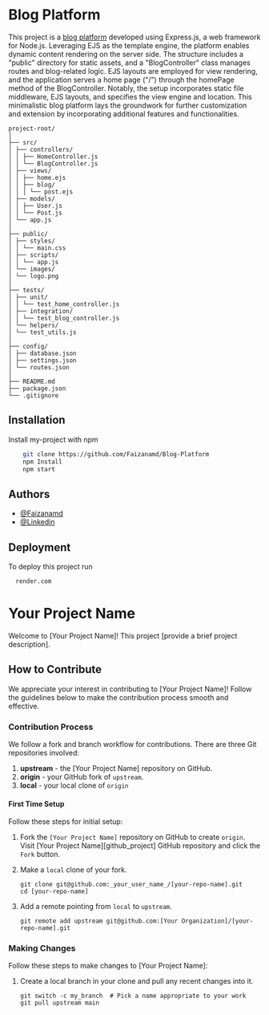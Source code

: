 
# Blog Platform

This project is a [blog platform](https://fzn-blog-platform.onrender.com/) developed using Express.js, a web framework for Node.js. Leveraging EJS as the template engine, the platform enables dynamic content rendering on the server side. The structure includes a "public" directory for static assets, and a "BlogController" class manages routes and blog-related logic. EJS layouts are employed for view rendering, and the application serves a home page ("/") through the homePage method of the BlogController. Notably, the setup incorporates static file middleware, EJS layouts, and specifies the view engine and location. This minimalistic blog platform lays the groundwork for further customization and extension by incorporating additional features and functionalities.
```
project-root/
│
├── src/
│ ├── controllers/
│ │ ├── HomeController.js
│ │ └── BlogController.js
│ ├── views/
│ │ ├── home.ejs
│ │ ├── blog/
│ │ │ └── post.ejs
│ ├── models/
│ │ ├── User.js
│ │ └── Post.js
│ └── app.js
│
├── public/
│ ├── styles/
│ │ └── main.css
│ ├── scripts/
│ │ └── app.js
│ └── images/
│ └── logo.png
│
├── tests/
│ ├── unit/
│ │ └── test_home_controller.js
│ ├── integration/
│ │ └── test_blog_controller.js
│ └── helpers/
│ └── test_utils.js
│
├── config/
│ ├── database.json
│ ├── settings.json
│ └── routes.json
│
├── README.md
├── package.json
└── .gitignore
```
## Installation

Install my-project with npm

```bash
    git clone https://github.com/Faizanamd/Blog-Platform
    npm Install
    npm start
```
    
## Authors

- [@Faizanamd](https://github.com/Faizanamd)
- [@Linkedin](https://www.linkedin.com/in/fxan-thues/)


## Deployment

To deploy this project run
```bash
  render.com
```

# Your Project Name

Welcome to [Your Project Name]! This project [provide a brief project description].

## How to Contribute

We appreciate your interest in contributing to [Your Project Name]! Follow the guidelines below to make the contribution process smooth and effective.

### Contribution Process

We follow a fork and branch workflow for contributions. There are three Git repositories involved:

1.  **upstream** - the [Your Project Name] repository on GitHub.
2.  **origin** - your GitHub fork of `upstream`.
3.  **local** - your local clone of `origin`

#### First Time Setup

Follow these steps for initial setup:

1.  Fork the `[Your Project Name]` repository on GitHub to create `origin`.
    Visit [Your Project Name][github_project] GitHub repository and click the `Fork` button.

2.  Make a `local` clone of your fork.

    ```shell
    git clone git@github.com:_your_user_name_/[your-repo-name].git
    cd [your-repo-name]
    ```

3.  Add a remote pointing from `local` to `upstream`.

    ```shell
    git remote add upstream git@github.com:[Your Organization]/[your-repo-name].git
    ```

### Making Changes

Follow these steps to make changes to [Your Project Name]:

1. Create a local branch in your clone and pull any recent changes into it.

   ```shell
   git switch -c my_branch  # Pick a name appropriate to your work
   git pull upstream main
